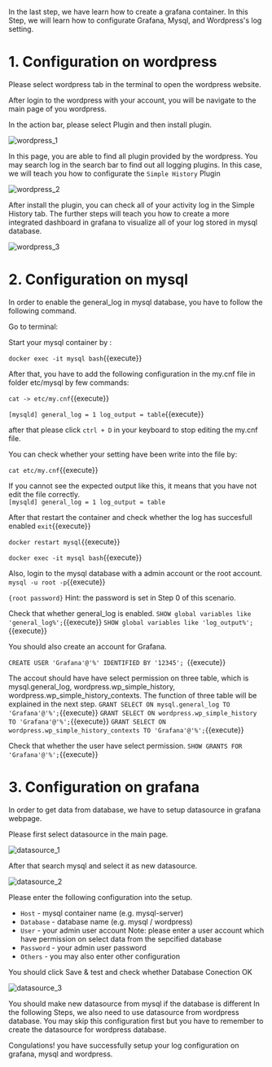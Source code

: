 

In the last step, we have learn how to create a grafana container.
In this Step, we will learn how to configurate Grafana, Mysql, and Wordpress's log setting.

# 1. Configuration on wordpress

Please select wordpress tab in the terminal to open the wordpress website.

After login to the wordpress with your account, you will be navigate to the main page of you wordpress.

In the action bar, please select Plugin and then install plugin.

![wordpress_1](https://github.com/joey1136/katacoda-scenarios/blob/main/Area-C/images/step2/wordpress_plugin.PNG?raw=true)

In this page, you are able to find all plugin provided by the wordpress.
You may search log in the search bar to find out all logging plugins.
In this case, we will teach you how to configurate the `Simple History` Plugin

![wordpress_2](https://github.com/joey1136/katacoda-scenarios/blob/main/Area-C/images/step2/wordpress_plugin_select.PNG?raw=true)

After install the plugin, you can check all of your activity log in the Simple History tab.
The further steps will teach you how to create a more integrated dashboard in grafana to visualize all of your log stored in mysql database.

![wordpress_3](https://github.com/joey1136/katacoda-scenarios/blob/main/Area-C/images/step2/wordpress_simpleHistory.PNG?raw=true)



# 2. Configuration on mysql

In order to enable the general_log in mysql database, you have to follow the following command.

Go to terminal:

Start your mysql container by :

`docker exec -it mysql bash`{{execute}}

After that, you have to add the following configuration in the my.cnf file in folder etc/mysql by few commands:

`cat -> etc/my.cnf`{{execute}}

`[mysqld]
general_log = 1
log_output = table`{{execute}}

after that please click `ctrl + D` in your keyboard to stop editing the my.cnf file.

You can check whether your setting have been write into the file by:

`cat etc/my.cnf`{{execute}}

If you cannot see the expected output like this, it means that you have not edit the file correctly. <br />
`[mysqld]
general_log = 1
log_output = table`

After that restart the container and check whether the log has succesfull enabled
`exit`{{execute}}

`docker restart mysql`{{execute}}

`docker exec -it mysql bash`{{execute}}

Also, login to the mysql database with a admin account or the root account.
`mysql -u root -p`{{execute}}

`{root password}`
Hint: the password is set in Step 0 of this scenario.

Check that whether general_log is enabled.
`SHOW global variables like 'general_log%';`{{execute}}
`SHOW global variables like 'log_output%';`{{execute}}

You should also create an account for Grafana.

`CREATE USER 'Grafana'@'%' IDENTIFIED BY '12345'; `{{execute}}

The accout should have have select permission on three table, which is mysql.general_log, wordpress.wp_simple_history, wordpress.wp_simple_history_contexts. The function of three table will be explained in the next step.
`GRANT SELECT ON mysql.general_log TO 'Grafana'@'%';`{{execute}}
`GRANT SELECT ON wordpress.wp_simple_history TO 'Grafana'@'%';`{{execute}}
`GRANT SELECT ON wordpress.wp_simple_history_contexts TO 'Grafana'@'%';`{{execute}}

Check that whether the user have select permission.
`SHOW GRANTS FOR 'Grafana'@'%';`{{execute}}

# 3. Configuration on grafana

In order to get data from database, we have to setup datasource in grafana webpage.

Please first select datasource in the main page.

![datasource_1](https://github.com/joey1136/katacoda-scenarios/blob/main/Area-C/images/step2/main_addDatasource.png?raw=true)

After that search mysql and select it as new datasource.

![datasource_2](https://github.com/joey1136/katacoda-scenarios/blob/main/Area-C/images/step2/datasource_sql.PNG?raw=true)

Please enter the following configuration into the setup.

* `Host` - mysql container name (e.g. mysql-server)
* `Database` - database name (e.g. mysql / wordpress)
* `User` - your admin user account 
Note: please enter a user account which have permission on select data from the sepcified database
* `Password` - your admin user password
* `Others` - you may also enter other configuration 

You should click Save & test and check whether Database Conection OK

![datasource_3](https://github.com/joey1136/katacoda-scenarios/blob/main/Area-C/images/step2/datasource_detail.PNG?raw=true)


You should make new datasource from mysql if the database is different
In the following Steps, we also need to use datasource from wordpress database.
You may skip this configuration first but you have to remember to create the datasource for wordpress database.


Congulations! you have successfully setup your log configuration on grafana, mysql and wordpress.